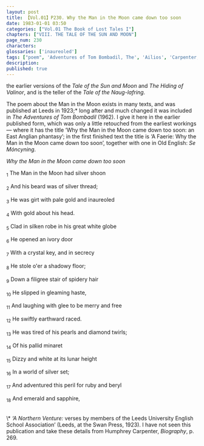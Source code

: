 ```yaml
---
layout: post
title: 【Vol.01】P230. Why the Man in the Moon came down too soon
date: 1983-01-01 03:50
categories: ["Vol.01 The Book of Lost Tales I"]
chapters: ["VIII. THE TALE OF THE SUN AND MOON"]
page_num: 230
characters: 
glossaries: ['inaureoled']
tags: ["poem", 'Adventures of Tom Bombadil, The', 'Ailios', 'Carpenter, Humphrey']
description: 
published: true
---
```


<p style="text-indent: 0;">
the earlier versions of the <I>Tale of the Sun and Moon</I> and <I>The Hiding of Valinor</I>, and is the teller of the <I>Tale of the Naug-lafring</I>.
</p>

The poem about the Man in the Moon exists in many texts, and was published at Leeds in 1923;\* long after and much changed it was included in <I>The Adventures of Tom Bombadil</I> (1962). I give it here in the earlier published form, which was only a little retouched from the earliest workings — where it has the title ‘Why the Man in the Moon came down too soon: an East Anglian phantasy’; in the first finished text the title is ‘A Faerie: Why the Man in the Moon came down too soon’, together with one in Old English: <I>Se Móncyning</I>.

<I>Why the Man in the Moon came down too soon</I>

<SUB>1</SUB> The Man in the Moon had silver shoon

<SUB>2</SUB> And his beard was of silver thread;

<SUB>3</SUB> He was girt with pale gold and inaureoled

<SUB>4</SUB> With gold about his head.

<SUB>5</SUB> Clad in silken robe in his great white globe

<SUB>6</SUB> He opened an ivory door

<SUB>7</SUB> With a crystal key, and in secrecy

<SUB>8</SUB> He stole o'er a shadowy floor;

<SUB>9</SUB> Down a filigree stair of spidery hair

<SUB>10</SUB> He slipped in gleaming haste,

<SUB>11</SUB> And laughing with glee to be merry and free

<SUB>12</SUB> He swiftly earthward raced.

<SUB>13</SUB> He was tired of his pearls and diamond twirls;

<SUB>14</SUB> Of his pallid minaret

<SUB>15</SUB> Dizzy and white at its lunar height

<SUB>16</SUB> In a world of silver set;

<SUB>17</SUB> And adventured this peril for ruby and beryl

<SUB>18</SUB> And emerald and sapphire,


<BR>
\* <I>‘A Northern Venture:</I> verses by members of the Leeds University English School Association’ (Leeds, at the Swan Press, 1923). I have not seen this publication and take these details from Humphrey Carpenter, <I>Biography</I>, p. 269.

